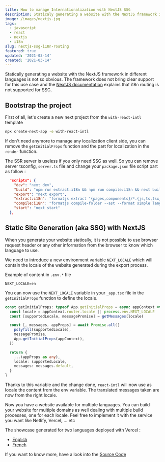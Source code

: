 ```yaml
---
title: How to manage Internationalization with NextJS SSG
description: Staticaly generating a website with the NextJS framework in different languages is not so obvious.
image: /images/nextjs.jpg
tags:
  - javascript
  - react
  - nextjs
  - i18n
slug: nextjs-ssg-i18n-routing
featured: true
updated: '2021-03-14'
created: '2021-03-14'
---
```


Statically generating a website with the NextJS framework in different languages is not so obvious. The framework does not bring clear support for this use case and the [NextJS documentation](https://nextjs.org/docs/advanced-features/i18n-routing#how-does-this-work-with-static-generation) explains that i18n routing is not supported for SSG.

## Bootstrap the project

First of all, let's create a new next project from the `with-react-intl` template

```bash
npx create-next-app -e with-react-intl
```

If don't need anymore to manage any localization client side, you can remove the `getInitialProps` function and the part for localization in the `render` function.

The SSR server is useless if you only need SSG as well. So you can remove server tsconfig, `server.ts` file and change your `package.json` file script part as follow :

```json
  "scripts": {
    "dev": "next dev",
    "build": "npm run extract:i18n && npm run compile:i18n && next build",
    "export": "next export",
    "extract:i18n": "formatjs extract '{pages,components}/*.{js,ts,tsx}' --format simple --id-interpolation-pattern '[sha512:contenthash:base64:6]' --out-file lang/en.json",
    "compile:i18n": "formatjs compile-folder --ast --format simple lang compiled-lang",
    "start": "next start"
  },
```

## Static Site Generation (aka SSG) with NextJS

When you generate your website statically, it is not possible to use browser request header or any other information from the browser to know which language to use.

We need to introduce a new environment variable `NEXT_LOCALE` which will contain the locale of the website generated during the export process.

Example of content in `.env.*` file
```
NEXT_LOCALE=en
```

You can now use the `NEXT_LOCALE` variable in your `_app.tsx` file in the `getInitialProps` function to define the locale.

```ts
const getInitialProps: typeof App.getInitialProps = async appContext => {
  const locale = appContext.router.locale || process.env.NEXT_LOCALE
  const [supportedLocale, messagePromise] = getMessages(locale)

  const [, messages, appProps] = await Promise.all([
    polyfill(supportedLocale),
    messagePromise,
    App.getInitialProps(appContext),
  ])

  return {
    ...(appProps as any),
    locale: supportedLocale,
    messages: messages.default,
  }
}
```

Thanks to this variable and the change done, `react-intl` will now use as locale the content from the env variable. The translated messages taken are now from the right locale.

Now you have a website available for multiple languages. You can build your website for multiple domains as well dealing with multiple build processes, one for each locale. Feel free to implement it with the service you want like Netlify, Vercel, ... etc

The showcase generated for two languages deployed with Vercel :
* [English](https://next-showcase-ssg-en.vercel.app/)
* [French](https://next-showcase-ssg-fr.vercel.app/)

If you want to know more, have a look into the [Source Code](https://github.com/emmanuelgautier/nextjs-showcase/tree/main/packages/ssg-i18n-routing)
